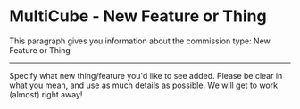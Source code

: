 # MultiCube - New Feature or Thing

This paragraph gives you information about the commission type: New Feature or Thing

---

Specify what new thing/feature you'd like to see added. Please be clear in what you mean, and use as much details as possible. We will get to work (almost) right away!
